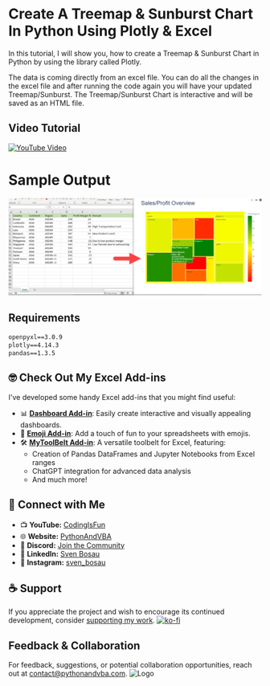 # Create A Treemap & Sunburst Chart In Python Using Plotly & Excel

In this tutorial, I will show you, how to create a Treemap & Sunburst Chart in Python by using the library called Plotly.

The data is coming directly from an excel file.
You can do all the changes in the excel file and after running the code again you will have your updated Treemap/Sunburst.
The Treemap/Sunburst Chart is interactive and will be saved as an HTML file.

## Video Tutorial
[![YouTube Video](https://img.youtube.com/vi/10enchtesBo/0.jpg)](https://youtu.be/10enchtesBo)

# Sample Output
![Sample Output](demo.jpg?raw=true "Sample Output")

## Requirements
```
openpyxl==3.0.9
plotly==4.14.3
pandas==1.3.5
```

## 🤓 Check Out My Excel Add-ins
I've developed some handy Excel add-ins that you might find useful:

- 📊 **[Dashboard Add-in](https://pythonandvba.com/grafly)**: Easily create interactive and visually appealing dashboards.
- 🤪 **[Emoji Add-in](https://pythonandvba.com/emojify)**: Add a touch of fun to your spreadsheets with emojis.
- 🛠️ **[MyToolBelt Add-in](https://pythonandvba.com/mytoolbelt)**: A versatile toolbelt for Excel, featuring:
  - Creation of Pandas DataFrames and Jupyter Notebooks from Excel ranges
  - ChatGPT integration for advanced data analysis
  - And much more!

## 🤝 Connect with Me
- 📺 **YouTube:** [CodingIsFun](https://youtube.com/c/CodingIsFun)
- 🌐 **Website:** [PythonAndVBA](https://pythonandvba.com)
- 💬 **Discord:** [Join the Community](https://pythonandvba.com/discord)
- 💼 **LinkedIn:** [Sven Bosau](https://www.linkedin.com/in/sven-bosau/)
- 📸 **Instagram:** [sven_bosau](https://www.instagram.com/sven_bosau/)

## ☕ Support 
If you appreciate the project and wish to encourage its continued development, consider [supporting my work](https://pythonandvba.com/coffee-donation).
[![ko-fi](https://ko-fi.com/img/githubbutton_sm.svg)](https://pythonandvba.com/coffee-donation)

## Feedback & Collaboration
For feedback, suggestions, or potential collaboration opportunities, reach out at contact@pythonandvba.com.
![Logo](https://www.pythonandvba.com/banner-img)
